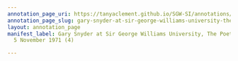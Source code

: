 ```yaml
---
annotation_page_uri: https://tanyaclement.github.io/SGW-SI/annotations/gary-snyder-at-sir-george-williams-university-the-poetry-series-5-november-1971-4--canvas-1-richard--dick--sommer.json
annotation_page_slug: gary-snyder-at-sir-george-williams-university-the-poetry-series-5-november-1971-4--canvas-1-richard--dick--sommer
layout: annotation_page
manifest_label: Gary Snyder at Sir George Williams University, The Poetry Series,
  5 November 1971 (4)

---
```

